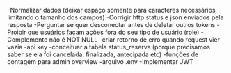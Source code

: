 -Normalizar dados (deixar espaço somente para caracteres necessários, limitando o tamanho dos campos)
-Corrigir http status e json enviados pela resposta
-Perguntar se quer desconectar antes de deletar outros tokens
-Proibir que usuários façam ações fora do seu tipo de usuário (role)
-Complemento não é NOT NULL
-criar retorno de erro quando request vier vazia
-api key
-conceituar a tabela status_reserva (porque precisamos saber se ela foi cancelada, finalizada, antecipada etc)
-funções de contagem para admin overview
-arquivo .env 
-Implementar JWT